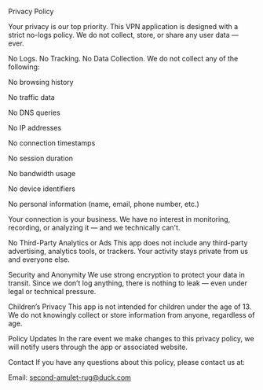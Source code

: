 Privacy Policy

Your privacy is our top priority. This VPN application is designed with a strict no-logs policy. We do not collect, store, or share any user data — ever.

No Logs. No Tracking. No Data Collection.
We do not collect any of the following:

No browsing history

No traffic data

No DNS queries

No IP addresses

No connection timestamps

No session duration

No bandwidth usage

No device identifiers

No personal information (name, email, phone number, etc.)

Your connection is your business. We have no interest in monitoring, recording, or analyzing it — and we technically can't.

No Third-Party Analytics or Ads
This app does not include any third-party advertising, analytics tools, or trackers. Your activity stays private from us and everyone else.

Security and Anonymity
We use strong encryption to protect your data in transit. Since we don’t log anything, there is nothing to leak — even under legal or technical pressure.

Children’s Privacy
This app is not intended for children under the age of 13. We do not knowingly collect or store information from anyone, regardless of age.

Policy Updates
In the rare event we make changes to this privacy policy, we will notify users through the app or associated website.

Contact
If you have any questions about this policy, please contact us at:

Email: second-amulet-rug@duck.com
